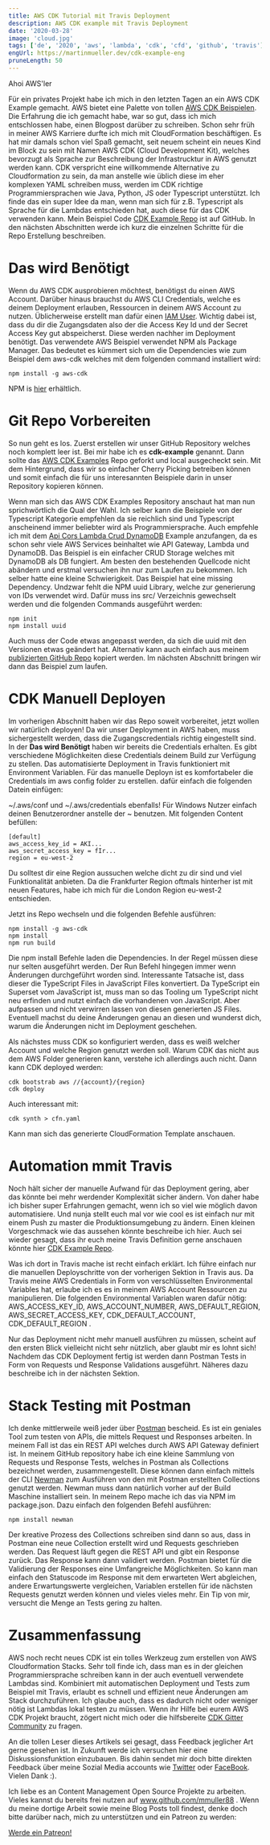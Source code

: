 ```yaml
---
title: AWS CDK Tutorial mit Travis Deployment
description: AWS CDK example mit Travis Deployment
date: '2020-03-28'
image: 'cloud.jpg'
tags: ['de', '2020', 'aws', 'lambda', 'cdk', 'cfd', 'github', 'travis']
engUrl: https://martinmueller.dev/cdk-example-eng
pruneLength: 50
---
```


Ahoi AWS'ler

Für ein privates Projekt habe ich mich in den letzten Tagen an ein AWS CDK Example gemacht. AWS bietet eine Palette von tollen [AWS CDK Beispielen](https://github.com/aws-samples/aws-cdk-examples). Die Erfahrung die ich gemacht habe, war so gut, dass ich mich entschlossen habe, einen Blogpost darüber zu schreiben. Schon sehr früh in meiner AWS Karriere durfte ich mich mit CloudFormation beschäftigen. Es hat mir damals schon viel Spaß gemacht, seit neuem scheint ein neues Kind im Block zu sein mit Namen AWS CDK (Cloud Development Kit), welches bevorzugt als Sprache zur Beschreibung der Infrastrucktur in AWS genutzt werden kann. CDK verspricht eine willkommende Alternative zu Cloudformation zu sein, da man anstelle wie üblich diese im eher komplexen YAML schreiben muss, werden im CDK richtige Programmiersprachen wie Java, Python, JS oder Typescript unterstützt. Ich finde das ein super Idee da man, wenn man sich für z.B. Typescript als Sprache für die Lambdas entschieden hat, auch diese für das CDK verwenden kann.
Mein Beispiel Code [CDK Example Repo](https://github.com/mmuller88/cdk-example) ist auf GitHub. In den nächsten Abschnitten werde ich kurz die einzelnen Schritte für die Repo Erstellung beschreiben.

# Das wird Benötigt
Wenn du AWS CDK ausprobieren möchtest, benötigst du einen AWS Account. Darüber hinaus brauchst du AWS CLI Credentials, welche es deinem Deployment erlauben, Ressourcen in deinem AWS Account zu nutzen. Üblicherweise erstellt man dafür einen [IAM User](https://docs.aws.amazon.com/de_de/IAM/latest/UserGuide/id_users_create.html#id_users_create_cliwpsapi). Wichtig dabei ist, dass du dir die Zugangsdaten also der die Access Key Id und der Secret Access Key gut abspeicherst. Diese werden nachher im Deployment benötigt.
Das verwendete AWS Beispiel verwendet NPM als Package Manager. Das bedeutet es kümmert sich um die Dependencies wie zum Beispiel dem aws-cdk welches mit dem folgenden command installiert wird:

```
npm install -g aws-cdk
```
NPM is [hier](https://nodejs.org/en/download/) erhältlich.

# Git Repo Vorbereiten
So nun geht es los. Zuerst erstellen wir unser GitHub Repository welches noch komplett leer ist. Bei mir habe ich es **cdk-example** genannt. Dann sollte das [AWS CDK Examples](https://github.com/aws-samples/aws-cdk-examples) Repo geforkt und local ausgecheckt sein. Mit dem Hintergrund, dass wir so einfacher Cherry Picking betreiben können und somit einfach die für uns interesannten Beispiele darin in unser Repository kopieren können.

Wenn man sich das AWS CDK Examples Repository anschaut hat man nun sprichwörtlich die Qual der Wahl. Ich selber kann die Beispiele von der Typescript Kategorie empfehlen da sie reichlich sind und Typescript anscheinend immer beliebter wird als Programmiersprache. Auch empfehle ich mit dem [Api Cors Lambda Crud DynamoDB](https://github.com/aws-samples/aws-cdk-examples/tree/master/typescript/api-cors-lambda-crud-dynamodb) Example anzufangen, da es schon sehr viele AWS Services beinhaltet wie API Gateway, Lambda und DynamoDB. Das Beispiel is ein einfacher CRUD Storage welches mit DynamoDB als DB fungiert. Am besten den bestehenden Quellcode nicht abändern und erstmal versuchen ihn nur zum Laufen zu bekommen. Ich selber hatte eine kleine Schwierigkeit. Das Beispiel hat eine missing Dependency. Undzwar fehlt die NPM uuid Library, welche zur generierung von IDs verwendet wird. Dafür muss ins src/ Verzeichnis gewechselt werden und die folgenden Commands ausgeführt werden:

```
npm init
npm install uuid
```

Auch muss der Code etwas angepasst werden, da sich die uuid mit den Versionen etwas geändert hat. Alternativ kann auch einfach aus meinem [publizierten GitHub Repo](https://github.com/mmuller88/cdk-example) kopiert werden. Im nächsten Abschnitt bringen wir dann das Beispiel zum laufen.

# CDK Manuell Deployen
Im vorherigen Abschnitt haben wir das Repo soweit vorbereitet, jetzt wollen wir natürlich deployen! Da wir unser Deployment in AWS haben, muss sichergestellt werden, dass die Zugangscredentials richtig eingestellt sind. In der **Das wird Benötigt** haben wir bereits die Credentials erhalten. Es gibt verschiedene Möglichkeiten diese Credentials deinem Build zur Verfügung zu stellen. Das automatisierte Deployment in Travis funktioniert mit Environment Variablen. Für das manuelle Deployn ist es komfortabeler die Credentials im aws config folder zu erstellen.  dafür einfach die folgenden Datein einfügen:

~/.aws/conf und ~/.aws/credentials ebenfalls! Für Windows Nutzer einfach deinen Benutzerordner anstelle der ~ benutzen. Mit folgenden Content befüllen:

```
[default]
aws_access_key_id = AKI...
aws_secret_access_key = fIr...
region = eu-west-2
```

Du solltest dir eine Region aussuchen welche dicht zu dir sind und viel Funktionalität anbieten. Da die Frankfurter Region oftmals hinterher ist mit neuen Features, habe ich mich für die London Region eu-west-2 entschieden.

Jetzt ins Repo wechseln und die folgenden Befehle ausführen:

```
npm install -g aws-cdk
npm install
npm run build
```

Die npm install Befehle laden die Dependencies. In der Regel müssen diese nur selten ausgeführt werden. Der Run Befehl hingegen immer wenn Änderungen durchgeführt worden sind. Interessante Tatsache ist, dass dieser die TypeScript Files in JavaScript Files konvertiert. Da TypeScript ein Superset vom JavaScript ist, muss man so das Tooling um TypeScript nicht neu erfinden und nutzt einfach die vorhandenen von JavaScript. Aber aufpassen und nicht verwirren lassen von diesen generierten JS Files. Eventuell machst du deine Änderungen genau an diesen und wunderst dich, warum die Änderungen nicht im Deployment geschehen.

Als nächstes muss CDK so konfiguriert werden, dass es weiß welcher Account und welche Region genutzt werden soll. Warum CDK das nicht aus dem AWS Folder generieren kann, verstehe ich allerdings auch nicht. Dann kann CDK deployed werden:

```
cdk bootstrab aws //{account}/{region}
cdk deploy
```

Auch interessant mit:

```
cdk synth > cfn.yaml
```

Kann man sich das generierte CloudFormation Template anschauen.

# Automation mmit Travis
Noch hält sicher der manuelle Aufwand für das Deployment gering, aber das könnte bei mehr werdender Komplexität sicher ändern. Von daher habe ich bisher super Erfahrungen gemacht, wenn ich so viel wie möglich davon automatisiere. Und nunja stellt euch mal vor wie cool es ist einfach nur mit einem Push zu master die Produktionsumgebung zu ändern. Einen kleinen Vorgeschmack wie das aussehen könnte beschreibe ich hier. Auch sei wieder gesagt, dass ihr euch meine Travis Definition gerne anschauen könnte hier [CDK Example Repo](https://github.com/mmuller88/cdk-example/blob/master/.travis.yml).

Was ich dort in Travis mache ist recht einfach erklärt. Ich führe einfach nur die manuellen Deployschritte von der vorherigen Sektion in Travis aus. Da Travis meine AWS Credentials in Form von verschlüsselten Environmental Variables hat, erlaube ich es es in meinem AWS Account Ressourcen zu manipulieren. Die folgenden Environmental Variablen waren dafür nötig: AWS_ACCESS_KEY_ID, AWS_ACCOUNT_NUMBER, AWS_DEFAULT_REGION, AWS_SECRET_ACCESS_KEY, CDK_DEFAULT_ACCOUNT, CDK_DEFAULT_REGION .

Nur das Deployment nicht mehr manuell ausführen zu müssen, scheint auf den ersten Blick vielleicht nicht sehr nützlich, aber glaubt mir es lohnt sich! Nachdem das CDK Deployment fertig ist werden dann Postman Tests in Form von Requests und Response Validations ausgeführt. Näheres dazu beschreibe ich in der nächsten Sektion.

# Stack Testing mit Postman
Ich denke mittlerweile weiß jeder über [Postman](https://www.postman.com/automated-testing) bescheid. Es ist ein geniales Tool zum testen von APIs, die mittels Request und Responses arbeiten. In meinem Fall ist das ein REST API welches durch AWS API Gateway definiert ist. In meinem GitHub repository habe ich eine kleine Sammlung von Requests und Response Tests, welches in Postman als Collections bezeichnet werden, zusammengestellt. Diese können dann einfach mittels der CLI [Newman](https://github.com/postmanlabs/newman) zum Ausführen von den mit Postman erstellten Collections genutzt werden. Newman muss dann natürlich vorher auf der Build Maschine installiert sein. In meinem Repo mache ich das via NPM im package.json. Dazu einfach den folgenden Befehl ausführen:

```
npm install newman
```

Der kreative Prozess des Collections schreiben sind dann so aus, dass in Postman eine neue Collection erstellt wird und Requests geschrieben werden. Das Request läuft gegen die REST API und gibt ein Response zurück. Das Response kann dann validiert werden. Postman bietet für die Validierung der Responses eine Umfangreiche Möglichkeiten. So kann man einfach den Statuscode im Response mit dem erwarteten Wert abgleichen, andere Erwartungswerte vergleichen, Variablen erstellen für ide nächsten Requests genutzt werden können und vieles vieles mehr. Ein Tip von mir, versucht die Menge an Tests gering zu halten.

# Zusammenfassung
AWS noch recht neues CDK ist ein tolles Werkzeug zum erstellen von AWS Cloudformation Stacks. Sehr toll finde ich, dass man es in der gleichen Programmiersprache schreiben kann in der auch eventuell verwendete Lambdas sind. Kombiniert mit automatischen Deployment und Tests zum Beispiel mit Travis, erlaubt es schnell und effizient neue Änderungen am Stack durchzuführen. Ich glaube auch, dass es dadurch nicht oder weniger nötig ist Lambdas lokal testen zu müssen. Wenn ihr Hilfe bei eurem AWS CDK Projekt braucht, zögert nicht mich oder die hilfsbereite [CDK Gitter Community](https://gitter.im/awslabs/aws-cdk) zu fragen.

An die tollen Leser dieses Artikels sei gesagt, dass Feedback jeglicher Art gerne gesehen ist. In Zukunft werde ich versuchen hier eine Diskussionsfunktion einzubauen. Bis dahin sendet mir doch bitte direkten Feedback über meine Sozial Media accounts wie [Twitter](https://twitter.com/MartinMueller_) oder [FaceBook](https://www.facebook.com/martin.muller.10485). Vielen Dank :).

Ich liebe es an Content Management Open Source Projekte zu arbeiten. Vieles kannst du bereits frei nutzen auf www.github.com/mmuller88 . Wenn du meine dortige Arbeit sowie meine Blog Posts toll findest, denke doch bitte darüber nach, mich zu unterstützen und ein Patreon zu werden:

<a href="https://www.patreon.com/bePatron?u=29010217" data-patreon-widget-type="become-patron-button">Werde ein Patreon!</a><script async src="https://c6.patreon.com/becomePatronButton.bundle.js"></script>